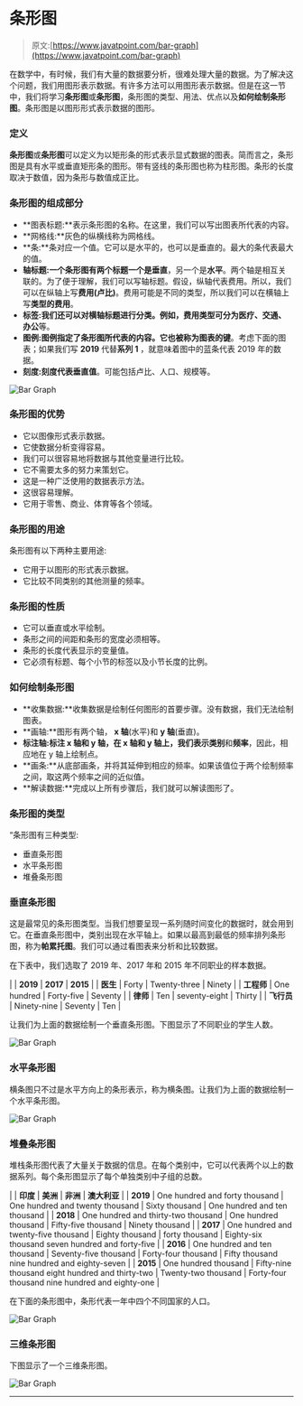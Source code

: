 # 条形图

> 原文:[https://www.javatpoint.com/bar-graph](https://www.javatpoint.com/bar-graph)

在数学中，有时候，我们有大量的数据要分析，很难处理大量的数据。为了解决这个问题，我们用图形表示数据。有许多方法可以用图形表示数据。但是在这一节中，我们将学习**条形图**或**条形图**，条形图的类型、用法、优点以及**如何绘制条形图**。条形图是以图形形式表示数据的图形。

### 定义

**条形图**或**条形图**可以定义为以矩形条的形式表示显式数据的图表。简而言之，条形图是具有水平或垂直矩形条的图形。带有竖线的条形图也称为柱形图。条形的长度取决于数值，因为条形与数值成正比。

### 条形图的组成部分

*   **图表标题:**表示条形图的名称。在这里，我们可以写出图表所代表的内容。
*   **网格线:**灰色的纵横线称为网格线。
*   **条:**条对应一个值。它可以是水平的，也可以是垂直的。最大的条代表最大的值。
*   **轴标题:**一个条形图有两个标题一个是**垂直**，另一个是**水平**。两个轴是相互关联的。为了便于理解，我们可以写轴标题。假设，纵轴代表费用。所以，我们可以在纵轴上写**费用(卢比)**。费用可能是不同的类型，所以我们可以在横轴上写**类型的费用**。
*   **标签:**我们还可以对横轴标题进行分类。例如，费用类型可分为**医疗、交通、办公**等。
*   **图例:**图例指定了条形图所代表的内容。它也被称为图表的**键**。考虑下面的图表；如果我们写 **2019** 代替**系列 1** ，就意味着图中的蓝条代表 2019 年的数据。
*   **刻度:**刻度代表**垂直值**。可能包括卢比、人口、规模等。

![Bar Graph](../Images/5a36f26040f5e60382eb5378b1ac7e4c.png)

### 条形图的优势

*   它以图像形式表示数据。
*   它使数据分析变得容易。
*   我们可以很容易地将数据与其他变量进行比较。
*   它不需要太多的努力来策划它。
*   这是一种广泛使用的数据表示方法。
*   这很容易理解。
*   它用于零售、商业、体育等各个领域。

### 条形图的用途

条形图有以下两种主要用途:

*   它用于以图形的形式表示数据。
*   它比较不同类别的其他测量的频率。

### 条形图的性质

*   它可以垂直或水平绘制。
*   条形之间的间距和条形的宽度必须相等。
*   条形的长度代表显示的变量值。
*   它必须有标题、每个小节的标签以及小节长度的比例。

### 如何绘制条形图

*   **收集数据:**收集数据是绘制任何图形的首要步骤。没有数据，我们无法绘制图表。
*   **画轴:**图形有两个轴， **x 轴**(水平)和 **y 轴**(垂直)。
*   **标注轴:**标注 x 轴和 y 轴，在 x 轴和 y 轴上，我们表示**类别**和**频率**，因此，相应地在 y 轴上绘制点。
*   **画条:**从底部画条，并将其延伸到相应的频率。如果该值位于两个绘制频率之间，取这两个频率之间的近似值。
*   **解读数据:**完成以上所有步骤后，我们就可以解读图形了。

### 条形图的类型

“条形图有三种类型:

*   垂直条形图
*   水平条形图
*   堆叠条形图

### 垂直条形图

这是最常见的条形图类型。当我们想要呈现一系列随时间变化的数据时，就会用到它。在垂直条形图中，类别出现在水平轴上。如果以最高到最低的频率排列条形图，称为**帕累托图**。我们可以通过看图表来分析和比较数据。

在下表中，我们选取了 2019 年、2017 年和 2015 年不同职业的样本数据。

|  | **2019** | **2017** | **2015** |
| **医生** | Forty | Twenty-three | Ninety |
| **工程师** | One hundred | Forty-five | Seventy |
| **律师** | Ten | seventy-eight | Thirty |
| **飞行员** | Ninety-nine | Seventy | Ten |

让我们为上面的数据绘制一个垂直条形图。下图显示了不同职业的学生人数。

![Bar Graph](../Images/5af9bbf2c15d2bc07faec807a0780e67.png)

### 水平条形图

横条图只不过是水平方向上的条形表示，称为横条图。让我们为上面的数据绘制一个水平条形图。

![Bar Graph](../Images/2cc25e7966214b12ada5f6c6746a3d7b.png)

### 堆叠条形图

堆栈条形图代表了大量关于数据的信息。在每个类别中，它可以代表两个以上的数据系列。每个条形图显示了每个单独类别中子组的总数。

|  | **印度** | **美洲** | **非洲** | **澳大利亚** |
| **2019** | One hundred and forty thousand | One hundred and twenty thousand | Sixty thousand | One hundred and ten thousand |
| **2018** | One hundred and thirty-two thousand | One hundred thousand | Fifty-five thousand | Ninety thousand |
| **2017** | One hundred and twenty-five thousand | Eighty thousand | forty thousand | Eighty-six thousand seven hundred and forty-five |
| **2016** | One hundred and ten thousand | Seventy-five thousand | Forty-four thousand | Fifty thousand nine hundred and eighty-seven |
| **2015** | One hundred thousand | Fifty-nine thousand eight hundred and thirty-two | Twenty-two thousand | Forty-four thousand nine hundred and eighty-one |

在下面的条形图中，条形代表一年中四个不同国家的人口。

![Bar Graph](../Images/c6d79fbd385a30a199a7859aceb61602.png)

### 三维条形图

下图显示了一个三维条形图。

![Bar Graph](../Images/b601976b0e48247b3fbbcba998289369.png)

* * *